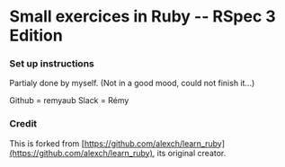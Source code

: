 Small exercices in Ruby -- RSpec 3 Edition
==========

### Set up instructions

Partialy done by myself. (Not in a good mood, could not finish it...)

Github = remyaub
Slack = Rémy



### Credit

This is forked from [https://github.com/alexch/learn_ruby](https://github.com/alexch/learn_ruby), its original creator.

